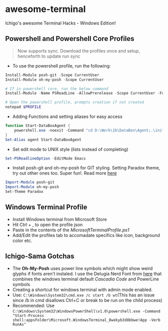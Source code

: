 # awesome-terminal
Ichigo's awesome Terminal Hacks - Windows Edition!

## Powershell and Powershell Core Profiles 
> Now supports sync. Download the profiles once and setup, henceforth to update run sync
* To use the powershell profile, run the following:
 ```powershell
Install-Module posh-git -Scope CurrentUser
Install-Module oh-my-posh -Scope CurrentUser

# If in powershell core, run the below command
Install-Module -Name PSReadLine -AllowPrerelease -Scope CurrentUser -Force -SkipPublisherCheck

# Open the powershell profile, prompts creation if not created
notepad $PROFILE
```
*  Adding Functions and setting aliases for easy access
```powershell
function Start-DataBoxAgent {
    powershell.exe -noexit -Command "cd D:\Work\1b\DataBox\Agent;.\init.ps1"
}
Set-Alias agent Start-DataBoxAgent
```

* Set edit mode to UNIX style (lists instead of completing)
```powershell
Set-PSReadlineOption -EditMode Emacs
```

* Install posh-git and oh-my-posh for GIT styling. Setting Paradox theme, try out other ones too. Super fun!. Read more [here](https://github.com/JanDeDobbeleer/oh-my-posh)
```powershell
Import-Module posh-git
Import-Module oh-my-posh
Set-Theme Paradox
```

## Windows Terminal Profile
* Install Windows terminal from Microsoft Store
* Hit Ctrl + , to open the profile json
* Paste in the contents of the _MicrosoftTerminalProfile.ps1_
* Add/Edit the profiles tab to accomadate specifics like icon, background color etc.


##  Ichigo-Sama Gotchas
* The __Oh-My-Posh__ uses power line symbols which might show weird glyphs if fonts aren't instaled. I use the Delugia Nerd Font from [here](https://github.com/adam7/delugia-code/releases) that combines the windows terminal default _Cascadia Code_ and PowerLine symbols
* Creating a shortcut for windows terminal with admin mode enabled.
* Use: `C:\Windows\System32\cmd.exe /c start /b wt`(This has an issue since /b in cmd disallows Ctrl+C or break to be run on the child process)
* Recommended: Use `C:\Windows\System32\WindowsPowerShell\v1.0\powershell.exe -Command "Start-Process shell:appsFolder\Microsoft.WindowsTerminal_8wekyb3d8bbwe!App -Verb RunAs"`

